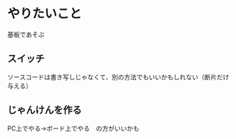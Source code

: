 # やりたいこと

基板であそぶ

## スイッチ

ソースコードは書き写しじゃなくて、別の方法でもいいかもしれない（断片だけ与える）



## じゃんけんを作る

PC上でやる→ボード上でやる　の方がいいかも